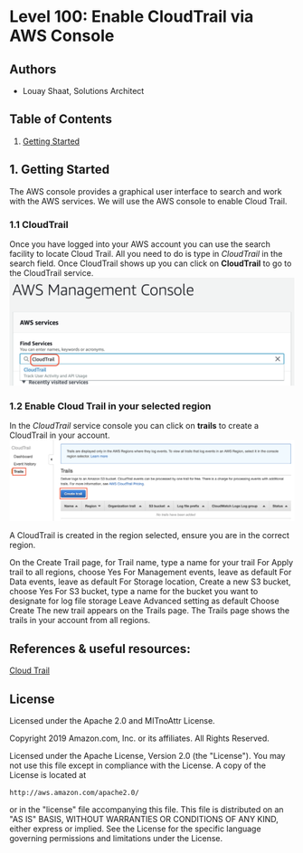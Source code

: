 ﻿# Level 100: Enable CloudTrail via AWS Console

## Authors
- Louay Shaat,  Solutions Architect

## Table of Contents
1. [Getting Started](#getting_Started)

## 1. Getting Started <a name="getting_Started"></a>
The AWS console provides a graphical user interface to search and work with the AWS services.
We will use the AWS console to enable Cloud Trail.

### 1.1 CloudTrail
Once you have logged into your AWS account you can use the search facility to locate Cloud Trail.
All you need to do is type in *CloudTrail* in the search field.
Once CloudTrail shows up you can click on **CloudTrail** to go to the CloudTrail service.
![search-cloudtrail](Images/search-cloudtrail.png) 

### 1.2 Enable Cloud Trail in your selected region  

In the *CloudTrail* service console you can click on  **trails** to create a CloudTrail in your account.
![create-cloudtrail](Images/create-cloudtrail.png) 

A CloudTrail is created in the region selected, ensure you are in the correct region.

On the Create Trail page, for Trail name, type a name for your trail
For Apply trail to all regions, choose Yes
For Management events, leave as default
For Data events, leave as default
For Storage location, Create a new S3 bucket, choose Yes
For S3 bucket, type a name for the bucket you want to designate for log file storage
Leave Advanced setting as default
Choose Create
The new trail appears on the Trails page. The Trails page shows the trails in your account from all regions.


## References & useful resources:
[Cloud Trail](https://aws.amazon.com/cloudTrail/)  


## License
Licensed under the Apache 2.0 and MITnoAttr License. 

Copyright 2019 Amazon.com, Inc. or its affiliates. All Rights Reserved.

Licensed under the Apache License, Version 2.0 (the "License"). You may not use this file except in compliance with the License. A copy of the License is located at

    http://aws.amazon.com/apache2.0/

or in the "license" file accompanying this file. This file is distributed on an "AS IS" BASIS, WITHOUT WARRANTIES OR CONDITIONS OF ANY KIND, either express or implied. See the License for the specific language governing permissions and limitations under the License.

